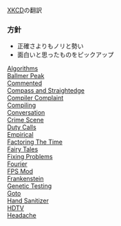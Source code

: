 
[XKCD](http://xkcd.com)の翻訳

### 方針
* 正確さよりもノリと勢い
* 面白いと思ったものをピックアップ

[Algorithms](#/xkcd.algorithms)  
[Ballmer Peak](#/xkcd.ballmer_peak)  
[Commented](#/xkcd.commented)  
[Compass and Straightedge](#/xkcd.compass_and_straightedge)  
[Compiler Complaint](#/xkcd.compiler_complaint)  
[Compiling](#/xkcd.compiling)  
[Conversation](#/xkcd.conversation)  
[Crime Scene](#/xkcd.crime_scene)  
[Duty Calls](#/xkcd.duty_calls)  
[Empirical](#/xkcd.empirical)  
[Factoring The Time](#/xkcd.factoring_the_time)  
[Fairy Tales](#/xkcd.fairy_tales)  
[Fixing Problems](#/xkcd.fixing_problems)  
[Fourier](#/xkcd.fourier)  
[FPS Mod](#/xkcd.fps_mod)  
[Frankenstein](#/xkcd.frankenstein)  
[Genetic Testing](#/xkcd.genetic_testing)  
[Goto](#/xkcd.goto)  
[Hand Sanitizer](#/xkcd.hand_sanitizer)  
[HDTV](#/xkcd.hdtv)  
[Headache](#/xkcd.headache)  
